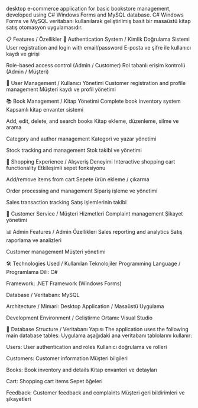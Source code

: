  desktop e-commerce application for basic bookstore management, developed using C# Windows Forms and MySQL database.
C# Windows Forms ve MySQL veritabanı kullanılarak geliştirilmiş basit bir masaüstü kitap satış otomasyon uygulamasıdır.

📋 Features / Özellikler
🔐 Authentication System / Kimlik Doğrulama Sistemi
User registration and login with email/password
E-posta ve şifre ile kullanıcı kaydı ve girişi

Role-based access control (Admin / Customer)
Rol tabanlı erişim kontrolü (Admin / Müşteri)

👥 User Management / Kullanıcı Yönetimi
Customer registration and profile management
Müşteri kaydı ve profil yönetimi

📚 Book Management / Kitap Yönetimi
Complete book inventory system
Kapsamlı kitap envanter sistemi

Add, edit, delete, and search books
Kitap ekleme, düzenleme, silme ve arama

Category and author management
Kategori ve yazar yönetimi

Stock tracking and management
Stok takibi ve yönetimi

🛒 Shopping Experience / Alışveriş Deneyimi
Interactive shopping cart functionality
Etkileşimli sepet fonksiyonu

Add/remove items from cart
Sepete ürün ekleme / çıkarma

Order processing and management
Sipariş işleme ve yönetimi

Sales transaction tracking
Satış işlemlerinin takibi

💬 Customer Service / Müşteri Hizmetleri
Complaint management
Şikayet yönetimi

📊 Admin Features / Admin Özellikleri
Sales reporting and analytics
Satış raporlama ve analizleri

Customer management
Müşteri yönetimi

🛠️ Technologies Used / Kullanılan Teknolojiler
Programming Language / Programlama Dili: C#

Framework: .NET Framework (Windows Forms)

Database / Veritabanı: MySQL

Architecture / Mimari: Desktop Application / Masaüstü Uygulama

Development Environment / Geliştirme Ortamı: Visual Studio

📁 Database Structure / Veritabanı Yapısı
The application uses the following main database tables:
Uygulama aşağıdaki ana veritabanı tablolarını kullanır:

Users: User authentication and roles
Kullanıcı doğrulama ve rolleri

Customers: Customer information
Müşteri bilgileri

Books: Book inventory and details
Kitap envanteri ve detayları

Cart: Shopping cart items
Sepet öğeleri

Feedback: Customer feedback and complaints
Müşteri geri bildirimleri ve şikayetleri
